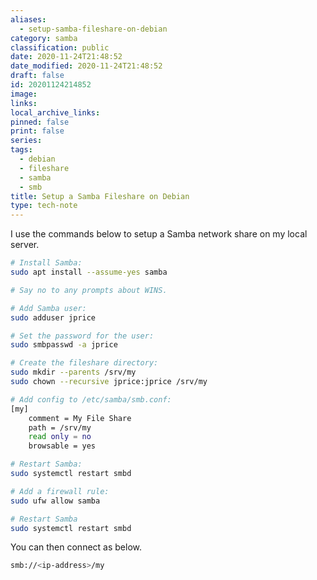 ```yaml
---
aliases:
  - setup-samba-fileshare-on-debian
category: samba
classification: public
date: 2020-11-24T21:48:52
date_modified: 2020-11-24T21:48:52
draft: false
id: 20201124214852
image: 
links: 
local_archive_links: 
pinned: false
print: false
series: 
tags:
  - debian
  - fileshare
  - samba
  - smb
title: Setup a Samba Fileshare on Debian
type: tech-note
---
```


I use the commands below to setup a Samba network share on my local server.

```sh
# Install Samba:
sudo apt install --assume-yes samba

# Say no to any prompts about WINS.

# Add Samba user:
sudo adduser jprice

# Set the password for the user:
sudo smbpasswd -a jprice

# Create the fileshare directory:
sudo mkdir --parents /srv/my
sudo chown --recursive jprice:jprice /srv/my

# Add config to /etc/samba/smb.conf:
[my]
    comment = My File Share
    path = /srv/my
    read only = no
    browsable = yes

# Restart Samba:
sudo systemctl restart smbd

# Add a firewall rule:
sudo ufw allow samba

# Restart Samba
sudo systemctl restart smbd
```

You can then connect as below.

```sh
smb://<ip-address>/my
```